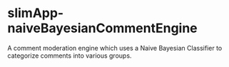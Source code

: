 # slimApp-naiveBayesianCommentEngine
A comment moderation engine which uses a Naive Bayesian Classifier to categorize comments into various groups.

